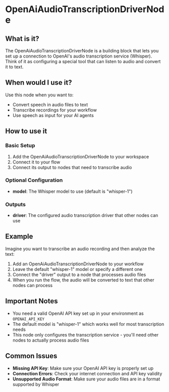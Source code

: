 # OpenAiAudioTranscriptionDriverNode

## What is it?

The OpenAiAudioTranscriptionDriverNode is a building block that lets you set up a connection to OpenAI's audio transcription service (Whisper). Think of it as configuring a special tool that can listen to audio and convert it to text.

## When would I use it?

Use this node when you want to:

- Convert speech in audio files to text
- Transcribe recordings for your workflow
- Use speech as input for your AI agents

## How to use it

### Basic Setup

1. Add the OpenAiAudioTranscriptionDriverNode to your workspace
1. Connect it to your flow
1. Connect its output to nodes that need to transcribe audio

### Optional Configuration

- **model**: The Whisper model to use (default is "whisper-1")

### Outputs

- **driver**: The configured audio transcription driver that other nodes can use

## Example

Imagine you want to transcribe an audio recording and then analyze the text:

1. Add an OpenAiAudioTranscriptionDriverNode to your workflow
1. Leave the default "whisper-1" model or specify a different one
1. Connect the "driver" output to a node that processes audio files
1. When you run the flow, the audio will be converted to text that other nodes can process

## Important Notes

- You need a valid OpenAI API key set up in your environment as `OPENAI_API_KEY`
- The default model is "whisper-1" which works well for most transcription needs
- This node only configures the transcription service - you'll need other nodes to actually process audio files

## Common Issues

- **Missing API Key**: Make sure your OpenAI API key is properly set up
- **Connection Errors**: Check your internet connection and API key validity
- **Unsupported Audio Format**: Make sure your audio files are in a format supported by Whisper
